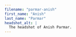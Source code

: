 ```yaml
---
filename: "parmar-anish"
first_name: "Anish"
last_name: "Parmar"
headshot_alt: |
  The headshot of Anish Parmar.
---
```


